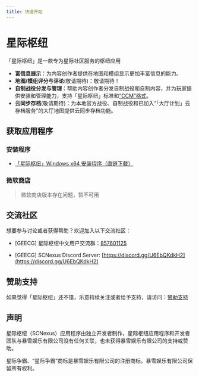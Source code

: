 ```yaml
---
title: 快速开始
---
```


# 星际枢纽

「星际枢纽」是一款专为星际社区服务的枢纽应用

- **富信息展示**：为内容创作者提供在地图和模组显示更加丰富信息的能力。
- **地图/模组评分与评论**(敬请期待)：敬请期待！
- **自制战役分发与管理**：帮助内容创作者分发自制战役和自制内容，并为玩家提供安装和管理能力，支持「星际枢纽」标准和[“CCM”格式](https://github.com/7thAce/SC2CCM)。
- **云同步存档**(敬请期待)：为本地官方战役、自制战役和已加入“「大厅计划」云存档服务”的大厅地图提供云同步存档功能。

## 获取应用程序

### 安装程序

- [「星际枢纽」Windows x64 安装程序（直链下载）](https://release.scnexus.net/release/latest)

### 微软商店

> 微软商店版本存在问题，暂不可用

<!-- <a href="https://apps.microsoft.com/store/detail/9PL7DCMCN13X?launch=true&mode=full">
	<img src="https://get.microsoft.com/images/zh-CN%20dark.svg" />
</a> -->

## 交流社区

想要参与讨论或者获得帮助？欢迎加入以下交流社区：

- \[GEECG\] 星际枢纽中文用户交流群：[857601125](https://qm.qq.com/cgi-bin/qm/qr?k=IgP5DkVYkL-VlgMPESNmRaPiYFCQLrNI&jump_from=webapi&authKey=IH1aC/1uFvcRC43U2h3R4Ms2YhbMg082p4RTMSV4GHZSRmfIyLjJodIwwf8wAdL4)

- \[GEECG\] SCNexus Discord Server: [https://discord.gg/U6EbQKdkH2](https://discord.gg/U6EbQKdkH2)

## 赞助支持

如果觉得「星际枢纽」还不错，乐意持续关注或者给予支持，请访问：[赞助支持](/sponsor)

## 声明

星际枢纽（SCNexus）应用程序由独立开发者制作，星际枢纽应用程序和开发者团队与暴雪娱乐有限公司没有任何关联，也未获得暴雪娱乐有限公司的支持或赞助。

星际争霸、“星际争霸”商标是暴雪娱乐有限公司的注册商标。暴雪娱乐有限公司保留所有权利。
